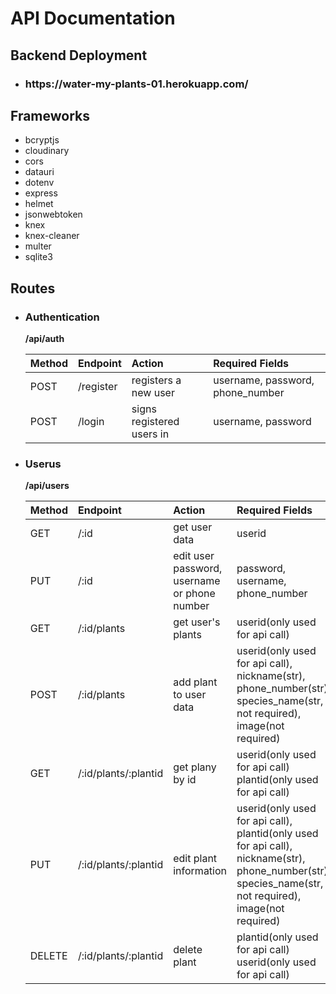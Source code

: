 # API Documentation

## Backend Deployment

- <h3>https://water-my-plants-01.herokuapp.com/</h3>

## Frameworks

- bcryptjs
- cloudinary
- cors
- datauri
- dotenv
- express
- helmet
- jsonwebtoken
- knex
- knex-cleaner
- multer
- sqlite3

## Routes

- ### Authentication

  **/api/auth**

  | Method | Endpoint  | Action                    | Required Fields                  |
  | :----- | :-------- | :------------------------ | :------------------------------- |
  | POST   | /register | registers a new user      | username, password, phone_number |
  | POST   | /login    | signs registered users in | username, password               |

* ### Userus

  **/api/users**

  | Method | Endpoint             | Action                                       | Required Fields                                                                                                                                         |
  | :----- | :------------------- | :------------------------------------------- | :------------------------------------------------------------------------------------------------------------------------------------------------------ |
  | GET    | /:id                 | get user data                                | userid                                                                                                                                                  |
  | PUT    | /:id                 | edit user password, username or phone number | password, username, phone_number                                                                                                                        |
  | GET    | /:id/plants          | get user's plants                            | userid(only used for api call)                                                                                                                          |
  | POST   | /:id/plants          | add plant to user data                       | userid(only used for api call), nickname(str), phone_number(str), species_name(str, not required), image(not required)                                  |
  | GET    | /:id/plants/:plantid | get plany by id                              | userid(only used for api call) plantid(only used for api call)                                                                                          |
  | PUT    | /:id/plants/:plantid | edit plant information                       | userid(only used for api call), plantid(only used for api call), nickname(str), phone_number(str), species_name(str, not required), image(not required) |
  | DELETE | /:id/plants/:plantid | delete plant                                 | plantid(only used for api call) userid(only used for api call)                                                                                          |
